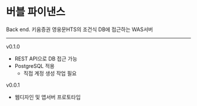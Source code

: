 # 버블 파이낸스

Back end. 키움증권 영웅문HTS의 조건식 DB에 접근하는 WAS서버

---
v0.1.0
* REST API으로 DB 접근 가능
* PostgreSQL 적용
    * 직접 계정 생성 작업 필요

v0.0.1
* 웹디자인 및 앱서버 프로토타입 